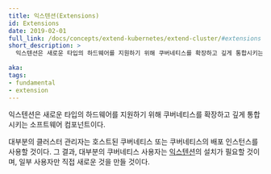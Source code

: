 ```yaml
---
title: 익스텐션(Extensions)
id: Extensions
date: 2019-02-01
full_link: /docs/concepts/extend-kubernetes/extend-cluster/#extensions
short_description: >
  익스텐션은 새로운 타입의 하드웨어를 지원하기 위해 쿠버네티스를 확장하고 깊게 통합시키는 소프트웨어 컴포넌트이다.

aka:
tags:
- fundamental
- extension
---
```

 익스텐션은 새로운 타입의 하드웨어를 지원하기 위해 쿠버네티스를 확장하고 깊게 통합시키는 소프트웨어 컴포넌트이다.

<!--more-->

대부분의 클러스터 관리자는 호스트된 쿠버네티스 또는 쿠버네티스의 배포 인스턴스를 사용할 것이다. 그 결과, 대부분의 쿠버네티스 사용자는 [익스텐션](/docs/concepts/extend-kubernetes/extend-cluster/#extensions)의 설치가 필요할 것이며, 일부 사용자만 직접 새로운 것을 만들 것이다.
